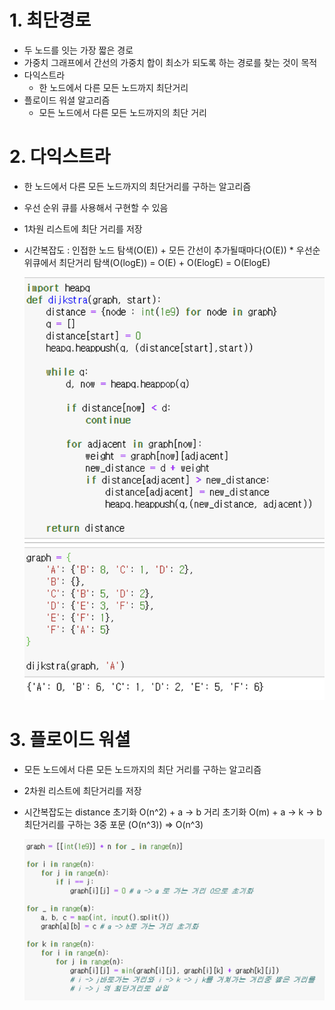 # 1. **최단경로**

- 두 노드를 잇는 가장 짧은 경로
- 가중치 그래프에서 간선의 가중치 합이 최소가 되도록 하는 경로를 찾는 것이 목적
- 다익스트라
  - 한 노드에서 다른 모든 노드까지 최단거리
- 플로이드 워셜 알고리즘
  - 모든 노드에서 다른 모든 노드까지의 최단 거리


# 2. **다익스트라**
- 한 노드에서 다른 모든 노드까지의 최단거리를 구하는 알고리즘
- 우선 순위 큐를 사용해서 구현할 수 있음
- 1차원 리스트에 최단 거리를 저장
- 시간복잡도 : 인접한 노드 탐색(O(E)) + 모든 간선이 추가될때마다(O(E)) * 우선순위큐에서 최단거리 탐색(O(logE)) = O(E) + O(ElogE) = O(ElogE)

   ![img.png](img.png)



# 3. **플로이드 워셜**
- 모든 노드에서 다른 모든 노드까지의 최단 거리를 구하는 알고리즘
- 2차원 리스트에 최단거리를 저장
- 시간복잡도는 distance 초기화 O(n^2) + a → b 거리 초기화 O(m) + a → k → b 최단거리를 구하는 3중 포문 (O(n^3)) ⇒ O(n^3)
  
  ![img_1.png](img_1.png)